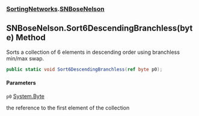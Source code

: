 ### [SortingNetworks](SortingNetworks.md 'SortingNetworks').[SNBoseNelson](SortingNetworks.SNBoseNelson.md 'SortingNetworks.SNBoseNelson')

## SNBoseNelson.Sort6DescendingBranchless(byte) Method

Sorts a collection of 6 elements in descending order using branchless min/max swap.

```csharp
public static void Sort6DescendingBranchless(ref byte p0);
```
#### Parameters

<a name='SortingNetworks.SNBoseNelson.Sort6DescendingBranchless(byte).p0'></a>

`p0` [System.Byte](https://docs.microsoft.com/en-us/dotnet/api/System.Byte 'System.Byte')

the reference to the first element of the collection